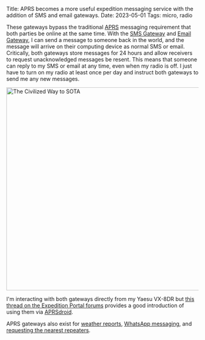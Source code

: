 Title: APRS becomes a more useful expedition messaging service with the addition of SMS and email gateways.
Date: 2023-05-01
Tags: micro, radio

These gateways bypass the traditional [APRS](https://en.wikipedia.org/wiki/Automatic_Packet_Reporting_System) messaging requirement that both parties be online at the same time. With the [SMS Gateway](https://smsgte.org/) and [Email Gateway](http://www.aprs-is.net/email.aspx), I can send a message to someone back in the world, and the message will arrive on their computing device as normal SMS or email. Critically, both gateways store messages for 24 hours and allow receivers to request unacknowledged messages be resent. This means that someone can reply to my SMS or email at any time, even when my radio is off. I just have to turn on my radio at least once per day and instruct both gateways to send me any new messages.

<a href="https://www.flickr.com/photos/pigmonkey/52856868287/" title="The Civilized Way to SOTA"><img src="https://live.staticflickr.com/65535/52856868287_3a884d4d98_c.jpg" width="800" height="533" alt="The Civilized Way to SOTA"/></a>

I'm interacting with both gateways directly from my Yaesu VX-8DR but [this thread on the Expedition Portal forums](https://expeditionportal.com/forum/threads/sms-text-and-email-via-aprs-using-aprsdroid.187831/) provides a good introduction of using them via [APRSdroid](https://aprsdroid.org/).

APRS gateways also exist for [weather reports](http://www.aprs.ro/doc/WxYo.php), [WhatsApp messaging](https://wtsapp.org/), and [requesting the nearest repeaters](https://old.reddit.com/r/APRS/comments/pnmqsw/aprsd_plugin_repeatr_service/).

